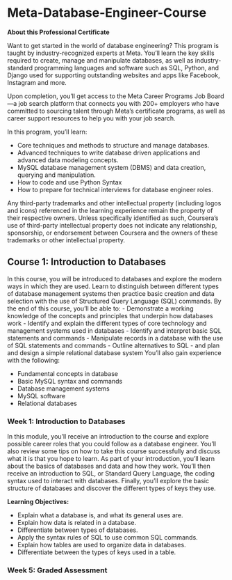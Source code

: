 # Meta-Database-Engineer-Course

**About this Professional Certificate**

Want to get started in the world of database engineering? This program is taught by industry-recognized experts at Meta. You’ll learn the key skills required to create, manage and manipulate databases, as well as industry-standard programming languages and software such as SQL, Python, and Django used for supporting outstanding websites and apps like Facebook, Instagram and more.

Upon completion, you’ll get access to the Meta Career Programs Job Board—a job search platform that connects you with 200+ employers who have committed to sourcing talent through Meta’s certificate programs, as well as career support resources to help you with your job search.

In this program, you’ll learn:

+ Core techniques and methods to structure and manage databases. 
+ Advanced techniques to write database driven applications and advanced data modeling concepts. 
+ MySQL database management system (DBMS) and data creation, querying and manipulation.
+ How to code and use Python Syntax
+ How to prepare for technical interviews for database engineer roles.

Any third-party trademarks and other intellectual property (including logos and icons) referenced in the learning experience remain the property of their respective owners. Unless specifically identified as such, Coursera’s use of third-party intellectual property does not indicate any relationship, sponsorship, or endorsement between Coursera and the owners of these trademarks or other intellectual property.


## Course 1: Introduction to Databases

In this course, you will be introduced to databases and explore the modern ways in which they are used. Learn to distinguish between different types of database management systems then practice basic creation and data selection with the use of Structured Query Language (SQL) commands. By the end of this course, you’ll be able to: - Demonstrate a working knowledge of the concepts and principles that underpin how databases work - Identify and explain the different types of core technology and management systems used in databases - Identify and interpret basic SQL statements and commands - Manipulate records in a database with the use of SQL statements and commands - Outline alternatives to SQL - and plan and design a simple relational database system You’ll also gain experience with the following: 
+ Fundamental concepts in database 
+ Basic MySQL syntax and commands 
+ Database management systems 
+ MySQL software 
+ Relational databases

### Week 1: Introduction to Databases

In this module, you’ll receive an introduction to the course and explore possible career roles that you could follow as a database engineer. You’ll also review some tips on how to take this course successfully and discuss what it is that you hope to learn. As part of your introduction, you’ll learn about the basics of databases and data and how they work. You’ll then receive an introduction to SQL, or Standard Query Language, the coding syntax used to interact with databases. Finally, you’ll explore the basic structure of databases and discover the different types of keys they use.

**Learning Objectives:**
+ Explain what a database is, and what its general uses are.
+ Explain how data is related in a database.
+ Differentiate between types of databases.
+ Apply the syntax rules of SQL to use common SQL commands.
+ Explain how tables are used to organize data in databases.
+ Differentiate between the types of keys used in a table.
 
### Week 5: Graded Assessment

